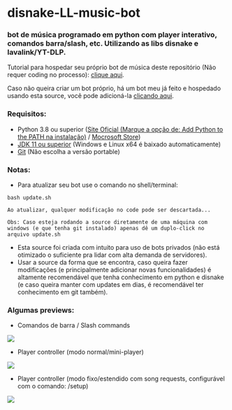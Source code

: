 # disnake-LL-music-bot
### bot de música programado em python com player interativo, comandos barra/slash, etc. Utilizando as libs disnake e lavalink/YT-DLP.


Tutorial para hospedar seu próprio bot de música deste repositório (Não requer coding no processo): [clique aqui](https://github.com/zRitsu/disnake-LL-music-bot/wiki).
<br/>

Caso não queira criar um bot próprio, há um bot meu já feito e hospedado usando esta source, você pode adicioná-la [clicando aqui](https://discord.com/api/oauth2/authorize?client_id=784891594306093101&permissions=397564505200&scope=bot%20applications.commands).

### Requisitos:

* Python 3.8 ou superior ([Site Oficial (Marque a opção de: Add Python to the PATH na instalação)](https://www.python.org/downloads/) / [Mocrosoft Store](https://apps.microsoft.com/store/detail/9PJPW5LDXLZ5?hl=pt-br&gl=BR))
* [JDK 11 ou superior]((https://www.azul.com/downloads/)) (Windows e Linux x64 é baixado automaticamente)
* [Git](https://git-scm.com/downloads) (Não escolha a versão portable)

### Notas:

* Para atualizar seu bot use o comando no shell/terminal:
```shell
bash update.sh
```
`Ao atualizar, qualquer modificação no code pode ser descartada...`<br/>

`Obs: Caso esteja rodando a source diretamente de uma máquina com windows (e que tenha git instalado) apenas dê um duplo-click no arquivo update.sh`

* Esta source foi criada com intuito para uso de bots privados (não está otimizado o suficiente pra lidar com alta demanda de servidores).
* Usar a source da forma que se encontra, caso queira fazer modificações (e principalmente adicionar novas funcionalidades) é altamente recomendável que tenha conhecimento em python e disnake (e caso queira manter com updates em dias, é recomendável ter conhecimento em git também).


### Algumas previews:

- Comandos de barra / Slash commands

![](https://media.discordapp.net/attachments/554468640942981147/944942596814426122/unknown.png)

- Player controller (modo normal/mini-player)

![](https://media.discordapp.net/attachments/554468640942981147/944942948406153276/unknown.png)

- Player controller (modo fixo/estendido com song requests, configurável com o comando: /setup)

![](https://media.discordapp.net/attachments/554468640942981147/944945573834936340/unknown.png)